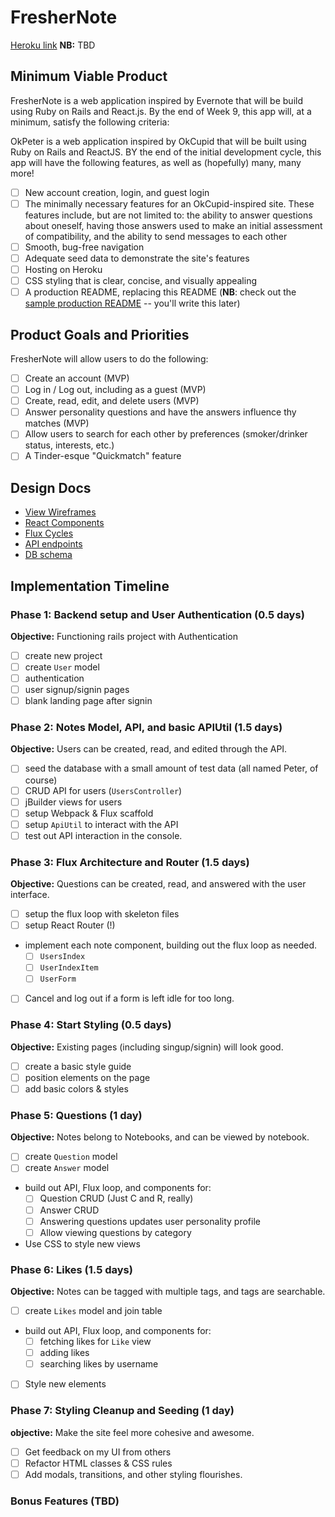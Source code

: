 # FresherNote

[Heroku link][heroku] **NB:** TBD

[heroku]: http://okpeter.herokuapp.com

## Minimum Viable Product

FresherNote is a web application inspired by Evernote that will be build using Ruby on Rails and React.js.  By the end of Week 9, this app will, at a minimum, satisfy the following criteria:

OkPeter is a web application inspired by OkCupid that will be built using Ruby on Rails and ReactJS. BY the end of the initial development cycle, this app will have the following features, as well as (hopefully) many, many more!

- [ ] New account creation, login, and guest login
- [ ] The minimally necessary features for an OkCupid-inspired site. These features include, but are not limited to: the ability to answer questions about oneself, having those answers used to make an initial assessment of compatibility, and the ability to send messages to each other
- [ ] Smooth, bug-free navigation
- [ ] Adequate seed data to demonstrate the site's features
- [ ] Hosting on Heroku
- [ ] CSS styling that is clear, concise, and visually appealing
- [ ] A production README, replacing this README (**NB**: check out the [sample production README](https://github.com/appacademy/sample-project-proposal/blob/master/docs/production_readme.md) -- you'll write this later)

## Product Goals and Priorities

FresherNote will allow users to do the following:

<!-- This is a Markdown checklist. Use it to keep track of your
progress. Put an x between the brackets for a checkmark: [x] -->

- [ ] Create an account (MVP)
- [ ] Log in / Log out, including as a guest (MVP)
- [ ] Create, read, edit, and delete users (MVP)
- [ ] Answer personality questions and have the answers influence thy matches (MVP)
- [ ] Allow users to search for each other by preferences (smoker/drinker status, interests, etc.)
- [ ] A Tinder-esque "Quickmatch" feature

## Design Docs
* [View Wireframes][views]
* [React Components][components]
* [Flux Cycles][flux-cycles]
* [API endpoints][api-endpoints]
* [DB schema][schema]

[views]: ./docs/views.md
[components]: ./docs/components.md
[flux-cycles]: ./docs/flux-cycles.md
[api-endpoints]: ./docs/api-endpoints.md
[schema]: ./docs/schema.md

## Implementation Timeline

### Phase 1: Backend setup and User Authentication (0.5 days)

**Objective:** Functioning rails project with Authentication

- [ ] create new project
- [ ] create `User` model
- [ ] authentication
- [ ] user signup/signin pages
- [ ] blank landing page after signin

### Phase 2: Notes Model, API, and basic APIUtil (1.5 days)

**Objective:** Users can be created, read, and edited through
the API.

- [ ] seed the database with a small amount of test data (all named Peter, of course)
- [ ] CRUD API for users (`UsersController`)
- [ ] jBuilder views for users
- [ ] setup Webpack & Flux scaffold
- [ ] setup `ApiUtil` to interact with the API
- [ ] test out API interaction in the console.

### Phase 3: Flux Architecture and Router (1.5 days)

**Objective:** Questions can be created, read, and answered with the
user interface.

- [ ] setup the flux loop with skeleton files
- [ ] setup React Router (!)
- implement each note component, building out the flux loop as needed.
  - [ ] `UsersIndex`
  - [ ] `UserIndexItem`
  - [ ] `UserForm`
- [ ] Cancel and log out if a form is left idle for too long.

### Phase 4: Start Styling (0.5 days)

**Objective:** Existing pages (including singup/signin) will look good.

- [ ] create a basic style guide
- [ ] position elements on the page
- [ ] add basic colors & styles

### Phase 5: Questions (1 day)

**Objective:** Notes belong to Notebooks, and can be viewed by notebook.

- [ ] create `Question` model
- [ ] create `Answer` model
- build out API, Flux loop, and components for:
  - [ ] Question CRUD (Just C and R, really)
  - [ ] Answer CRUD
  - [ ] Answering questions updates user personality profile
  - [ ] Allow viewing questions by category
- Use CSS to style new views

### Phase 6: Likes (1.5 days)

**Objective:** Notes can be tagged with multiple tags, and tags are searchable.

- [ ] create `Likes` model and join table
- build out API, Flux loop, and components for:
  - [ ] fetching likes for `Like` view
  - [ ] adding likes
  - [ ] searching likes by username
- [ ] Style new elements

### Phase 7: Styling Cleanup and Seeding (1 day)

**objective:** Make the site feel more cohesive and awesome.

- [ ] Get feedback on my UI from others
- [ ] Refactor HTML classes & CSS rules
- [ ] Add modals, transitions, and other styling flourishes.

### Bonus Features (TBD)

<!-- [phase-one]: ./docs/phases/phase1.md
[phase-two]: ./docs/phases/phase2.md
[phase-three]: ./docs/phases/phase3.md
[phase-four]: ./docs/phases/phase4.md
[phase-five]: ./docs/phases/phase5.md -->
